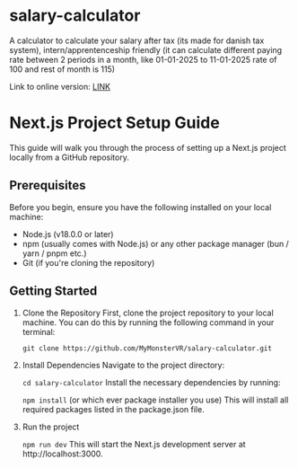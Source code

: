 # salary-calculator
A calculator to calculate your salary after tax (its made for danish tax system), intern/apprentenceship friendly (it can calculate different paying rate between 2 periods in a month, like 01-01-2025 to 11-01-2025 rate of 100 and rest of month is 115)

Link to online version: [LINK](https://salary-calculator-murex.vercel.app/)

# Next.js Project Setup Guide
This guide will walk you through the process of setting up a Next.js project locally from a GitHub repository.

## Prerequisites
Before you begin, ensure you have the following installed on your local machine:

- Node.js (v18.0.0 or later)
- npm (usually comes with Node.js) or any other package manager (bun / yarn / pnpm etc.)
- Git (if you're cloning the repository)

## Getting Started
1. Clone the Repository
First, clone the project repository to your local machine. You can do this by running the following command in your terminal:

   ```git clone https://github.com/MyMonsterVR/salary-calculator.git```

2. Install Dependencies
Navigate to the project directory:

   ```cd salary-calculator```
Install the necessary dependencies by running:

   ```npm install``` (or which ever package installer you use)
This will install all required packages listed in the package.json file.

3. Run the project

   ```npm run dev```
This will start the Next.js development server at http://localhost:3000.
